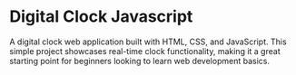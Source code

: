 # Digital Clock Javascript
A digital clock web application built with HTML, CSS, and JavaScript. This simple project showcases real-time clock functionality, making it a great starting point for beginners looking to learn web development basics.
